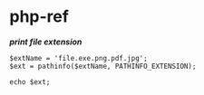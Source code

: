 # php-ref

___print file extension___
```
$extName = 'file.exe.png.pdf.jpg';
$ext = pathinfo($extName, PATHINFO_EXTENSION);

echo $ext;
```
